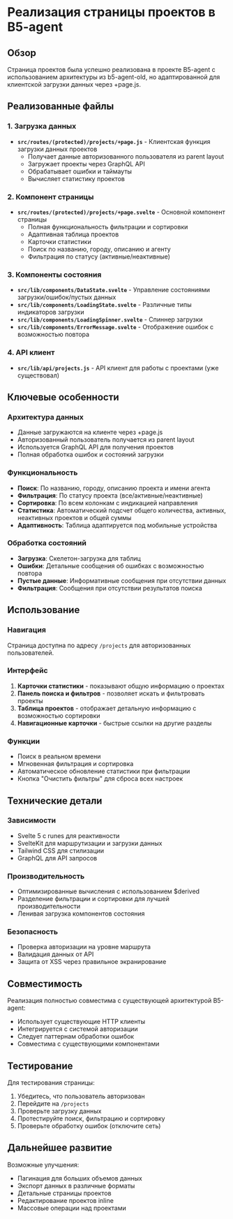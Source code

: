 # Реализация страницы проектов в B5-agent

## Обзор

Страница проектов была успешно реализована в проекте B5-agent с использованием архитектуры из b5-agent-old, но адаптированной для клиентской загрузки данных через +page.js.

## Реализованные файлы

### 1. Загрузка данных
- **`src/routes/(protected)/projects/+page.js`** - Клиентская функция загрузки данных проектов
  - Получает данные авторизованного пользователя из parent layout
  - Загружает проекты через GraphQL API
  - Обрабатывает ошибки и таймауты
  - Вычисляет статистику проектов

### 2. Компонент страницы
- **`src/routes/(protected)/projects/+page.svelte`** - Основной компонент страницы
  - Полная функциональность фильтрации и сортировки
  - Адаптивная таблица проектов
  - Карточки статистики
  - Поиск по названию, городу, описанию и агенту
  - Фильтрация по статусу (активные/неактивные)

### 3. Компоненты состояния
- **`src/lib/components/DataState.svelte`** - Управление состояниями загрузки/ошибок/пустых данных
- **`src/lib/components/LoadingState.svelte`** - Различные типы индикаторов загрузки
- **`src/lib/components/LoadingSpinner.svelte`** - Спиннер загрузки
- **`src/lib/components/ErrorMessage.svelte`** - Отображение ошибок с возможностью повтора

### 4. API клиент
- **`src/lib/api/projects.js`** - API клиент для работы с проектами (уже существовал)

## Ключевые особенности

### Архитектура данных
- Данные загружаются на клиенте через +page.js
- Авторизованный пользователь получается из parent layout
- Используется GraphQL API для получения проектов
- Полная обработка ошибок и состояний загрузки

### Функциональность
- **Поиск**: По названию, городу, описанию проекта и имени агента
- **Фильтрация**: По статусу проекта (все/активные/неактивные)
- **Сортировка**: По всем колонкам с индикацией направления
- **Статистика**: Автоматический подсчет общего количества, активных, неактивных проектов и общей суммы
- **Адаптивность**: Таблица адаптируется под мобильные устройства

### Обработка состояний
- **Загрузка**: Скелетон-загрузка для таблиц
- **Ошибки**: Детальные сообщения об ошибках с возможностью повтора
- **Пустые данные**: Информативные сообщения при отсутствии данных
- **Фильтрация**: Сообщения при отсутствии результатов поиска

## Использование

### Навигация
Страница доступна по адресу `/projects` для авторизованных пользователей.

### Интерфейс
1. **Карточки статистики** - показывают общую информацию о проектах
2. **Панель поиска и фильтров** - позволяет искать и фильтровать проекты
3. **Таблица проектов** - отображает детальную информацию с возможностью сортировки
4. **Навигационные карточки** - быстрые ссылки на другие разделы

### Функции
- Поиск в реальном времени
- Мгновенная фильтрация и сортировка
- Автоматическое обновление статистики при фильтрации
- Кнопка "Очистить фильтры" для сброса всех настроек

## Технические детали

### Зависимости
- Svelte 5 с runes для реактивности
- SvelteKit для маршрутизации и загрузки данных
- Tailwind CSS для стилизации
- GraphQL для API запросов

### Производительность
- Оптимизированные вычисления с использованием $derived
- Разделение фильтрации и сортировки для лучшей производительности
- Ленивая загрузка компонентов состояния

### Безопасность
- Проверка авторизации на уровне маршрута
- Валидация данных от API
- Защита от XSS через правильное экранирование

## Совместимость

Реализация полностью совместима с существующей архитектурой B5-agent:
- Использует существующие HTTP клиенты
- Интегрируется с системой авторизации
- Следует паттернам обработки ошибок
- Совместима с существующими компонентами

## Тестирование

Для тестирования страницы:
1. Убедитесь, что пользователь авторизован
2. Перейдите на `/projects`
3. Проверьте загрузку данных
4. Протестируйте поиск, фильтрацию и сортировку
5. Проверьте обработку ошибок (отключите сеть)

## Дальнейшее развитие

Возможные улучшения:
- Пагинация для больших объемов данных
- Экспорт данных в различные форматы
- Детальные страницы проектов
- Редактирование проектов inline
- Массовые операции над проектами